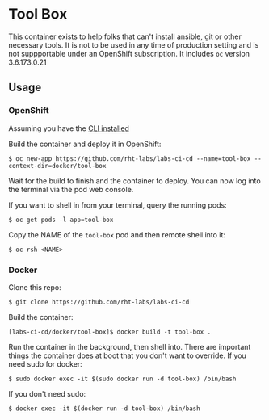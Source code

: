 # Tool Box

This container exists to help folks that can't install ansible, git or other necessary tools. It is not to be used in any time of production setting and is not suppportable under an OpenShift subscription. It includes `oc` version 3.6.173.0.21

## Usage

### OpenShift

Assuming you have the [CLI installed](https://docs.openshift.com/container-platform/3.6/cli_reference/get_started_cli.html)

Build the container and deploy it in OpenShift:

`$ oc new-app https://github.com/rht-labs/labs-ci-cd --name=tool-box --context-dir=docker/tool-box`

Wait for the build to finish and the container to deploy. You can now log into the terminal via the pod web console.

If you want to shell in from your terminal, query the running pods:

`$ oc get pods -l app=tool-box`

Copy the NAME of the `tool-box` pod and then remote shell into it:

`$ oc rsh <NAME>`

### Docker

Clone this repo:

`$ git clone https://github.com/rht-labs/labs-ci-cd`

Build the container:

`[labs-ci-cd/docker/tool-box]$ docker build -t tool-box .`

Run the container in the background, then shell into. There are important things the container does at boot that you don't want to override. If you need sudo for docker:

`$ sudo docker exec -it $(sudo docker run -d tool-box) /bin/bash`

If you don't need sudo:

`$ docker exec -it $(docker run -d tool-box) /bin/bash`
